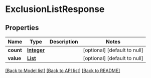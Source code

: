 # ExclusionListResponse
## Properties

Name | Type | Description | Notes
------------ | ------------- | ------------- | -------------
**count** | [**Integer**](integer.md) |  | [optional] [default to null]
**value** | [**List**](ExclusionListResponse_value.md) |  | [optional] [default to null]

[[Back to Model list]](../README.md#documentation-for-models) [[Back to API list]](../README.md#documentation-for-api-endpoints) [[Back to README]](../README.md)

